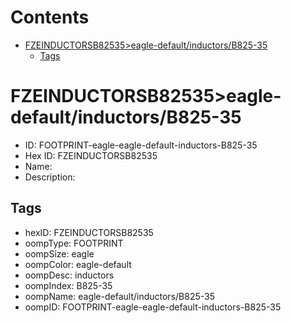 



Contents
========

* [FZEINDUCTORSB82535>eagle-default/inductors/B825-35](#fzeinductorsb82535eagle-defaultinductorsb825-35)
	* [Tags](#tags)

# FZEINDUCTORSB82535>eagle-default/inductors/B825-35

- ID: FOOTPRINT-eagle-eagle-default-inductors-B825-35
- Hex ID: FZEINDUCTORSB82535
- Name: 
- Description: 

## Tags

- hexID: FZEINDUCTORSB82535
- oompType: FOOTPRINT
- oompSize: eagle
- oompColor: eagle-default
- oompDesc: inductors
- oompIndex: B825-35
- oompName: eagle-default/inductors/B825-35
- oompID: FOOTPRINT-eagle-eagle-default-inductors-B825-35
